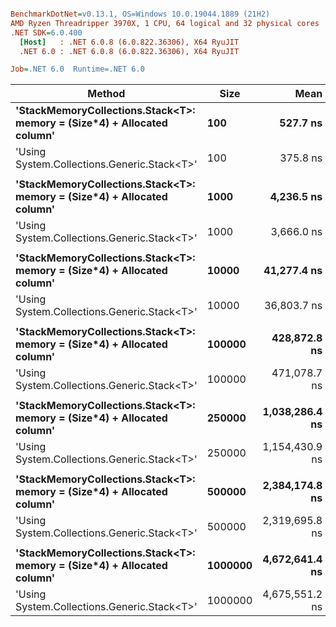 ``` ini

BenchmarkDotNet=v0.13.1, OS=Windows 10.0.19044.1889 (21H2)
AMD Ryzen Threadripper 3970X, 1 CPU, 64 logical and 32 physical cores
.NET SDK=6.0.400
  [Host]   : .NET 6.0.8 (6.0.822.36306), X64 RyuJIT
  .NET 6.0 : .NET 6.0.8 (6.0.822.36306), X64 RyuJIT

Job=.NET 6.0  Runtime=.NET 6.0  

```
|                                                                  Method |    Size |           Mean |        Error |       StdDev | Ratio | RatioSD |    Gen 0 |    Gen 1 |    Gen 2 |   Allocated |
|------------------------------------------------------------------------ |-------- |---------------:|-------------:|-------------:|------:|--------:|---------:|---------:|---------:|------------:|
| **&#39;StackMemoryCollections.Stack&lt;T&gt;: memory = (Size*4) + Allocated column&#39;** |     **100** |       **527.7 ns** |      **4.36 ns** |      **4.08 ns** |  **1.40** |    **0.01** |        **-** |        **-** |        **-** |           **-** |
|                             &#39;Using System.Collections.Generic.Stack&lt;T&gt;&#39; |     100 |       375.8 ns |      2.69 ns |      2.52 ns |  1.00 |    0.00 |   0.0544 |        - |        - |       456 B |
|                                                                         |         |                |              |              |       |         |          |          |          |             |
| **&#39;StackMemoryCollections.Stack&lt;T&gt;: memory = (Size*4) + Allocated column&#39;** |    **1000** |     **4,236.5 ns** |     **18.20 ns** |     **16.13 ns** |  **1.16** |    **0.01** |        **-** |        **-** |        **-** |           **-** |
|                             &#39;Using System.Collections.Generic.Stack&lt;T&gt;&#39; |    1000 |     3,666.0 ns |     21.36 ns |     18.93 ns |  1.00 |    0.00 |   0.4845 |   0.0038 |        - |     4,056 B |
|                                                                         |         |                |              |              |       |         |          |          |          |             |
| **&#39;StackMemoryCollections.Stack&lt;T&gt;: memory = (Size*4) + Allocated column&#39;** |   **10000** |    **41,277.4 ns** |    **174.37 ns** |    **163.11 ns** |  **1.12** |    **0.01** |        **-** |        **-** |        **-** |           **-** |
|                             &#39;Using System.Collections.Generic.Stack&lt;T&gt;&#39; |   10000 |    36,803.7 ns |    270.13 ns |    252.68 ns |  1.00 |    0.00 |   4.7607 |   0.5493 |        - |    40,056 B |
|                                                                         |         |                |              |              |       |         |          |          |          |             |
| **&#39;StackMemoryCollections.Stack&lt;T&gt;: memory = (Size*4) + Allocated column&#39;** |  **100000** |   **428,872.8 ns** |  **1,178.61 ns** |  **1,044.81 ns** |  **0.91** |    **0.01** |        **-** |        **-** |        **-** |         **1 B** |
|                             &#39;Using System.Collections.Generic.Stack&lt;T&gt;&#39; |  100000 |   471,078.7 ns |  5,945.06 ns |  5,561.01 ns |  1.00 |    0.00 | 124.5117 | 124.5117 | 124.5117 |   400,098 B |
|                                                                         |         |                |              |              |       |         |          |          |          |             |
| **&#39;StackMemoryCollections.Stack&lt;T&gt;: memory = (Size*4) + Allocated column&#39;** |  **250000** | **1,038,286.4 ns** |  **6,591.29 ns** |  **6,165.50 ns** |  **0.90** |    **0.01** |        **-** |        **-** |        **-** |         **1 B** |
|                             &#39;Using System.Collections.Generic.Stack&lt;T&gt;&#39; |  250000 | 1,154,430.9 ns |  6,367.06 ns |  5,955.75 ns |  1.00 |    0.00 | 248.0469 | 248.0469 | 248.0469 | 1,000,140 B |
|                                                                         |         |                |              |              |       |         |          |          |          |             |
| **&#39;StackMemoryCollections.Stack&lt;T&gt;: memory = (Size*4) + Allocated column&#39;** |  **500000** | **2,384,174.8 ns** | **11,835.84 ns** |  **9,883.46 ns** |  **1.03** |    **0.01** |        **-** |        **-** |        **-** |         **3 B** |
|                             &#39;Using System.Collections.Generic.Stack&lt;T&gt;&#39; |  500000 | 2,319,695.8 ns | 17,854.86 ns | 16,701.44 ns |  1.00 |    0.00 | 496.0938 | 496.0938 | 496.0938 | 2,000,225 B |
|                                                                         |         |                |              |              |       |         |          |          |          |             |
| **&#39;StackMemoryCollections.Stack&lt;T&gt;: memory = (Size*4) + Allocated column&#39;** | **1000000** | **4,672,641.4 ns** | **26,874.74 ns** | **25,138.65 ns** |  **1.00** |    **0.02** |        **-** |        **-** |        **-** |         **6 B** |
|                             &#39;Using System.Collections.Generic.Stack&lt;T&gt;&#39; | 1000000 | 4,675,551.2 ns | 57,613.76 ns | 53,891.95 ns |  1.00 |    0.00 | 992.1875 | 992.1875 | 992.1875 | 4,000,393 B |
